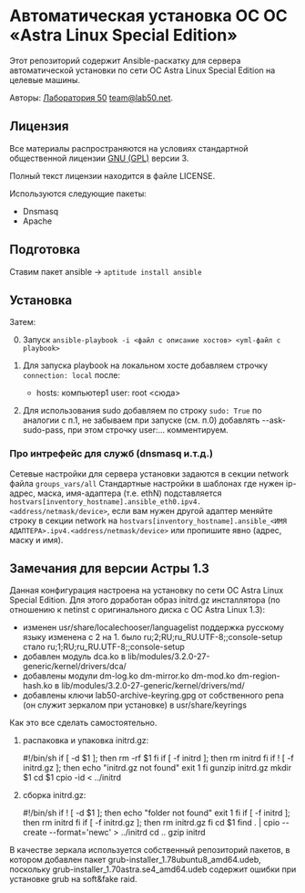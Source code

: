 # Автоматическая установка ОС ОС «Astra Linux Special Edition»

Этот репозиторий содержит Ansible-раскатку для сервера автоматической установки
по сети ОС Astra Linux Special Edition на целевые машины.

Авторы: [Лаборатория 50](http://лаборатория50.рф) team@lab50.net.

## Лицензия

Все материалы распространяются на условиях
стандартной общественной лицензии [GNU (GPL)](http://www.gnu.org/copyleft/gpl.html) версии 3.

Полный текст лицензии находится в файле LICENSE.

Используются следующие пакеты:

 - Dnsmasq
 - Apache

## Подготовка

Ставим пакет ansible -> `aptitude install ansible`

## Установка

Затем:

 0. Запуск `ansible-playbook -i <файл с описание хостов> <yml-файл c playbook>`
 1. Для запуска playbook на локальном хосте добавляем строчку `connection: local` после:

    - hosts: компьютер1
      user: root
      <cюда>

 2. Для использования sudo добавляем по строку `sudo: True`
    по аналогии с п.1, не забываем при запуске (см. п.0) добавлять --ask-sudo-pass,
    при этом строчку user:... комментируем.

### Про интрефейс для служб (dnsmasq и.т.д.)

Сетевые настройки для сервера установки задаются в секции network файла `groups_vars/all`
Стандартные настройки в шаблонах где нужен ip-адрес, маска, имя-адаптера (т.е. ethN)
подставляется `hostvars[inventory_hostname].ansible_eth0.ipv4.<address/netmask/device>`,
если вам нужен другой адаптер меняйте строку в секции network на
`hostvars[inventory_hostname].ansible_<ИМЯ АДАПТЕРА>.ipv4.<address/netmask/device>`
или пропишите явно (адрес, маску и имя).

## Замечания для версии Астры 1.3

Данная конфигурация настроена на установку по сети ОС Astra Linux Special Edition.
Для этого доработан образ initrd.gz инсталлятора (по отношению к netinst
c оригинального диска с ОС Astra Linux 1.3):

 - изменен usr/share/localechooser/languagelist поддержка русскому языку изменена с 2 на 1.
   было ru;2;RU;ru_RU.UTF-8;;console-setup стало ru;1;RU;ru_RU.UTF-8;;console-setup
 - добавлен модуль dca.ko в lib/modules/3.2.0-27-generic/kernel/drivers/dca/
 - добавлены модули dm-log.ko dm-mirror.ko dm-mod.ko dm-region-hash.ko
   в lib/modules/3.2.0-27-generic/kernel/drivers/md/
 - добавлены ключи lab50-archive-keyring.gpg от собственного репа
   (он служит зеркалом при установке) в usr/share/keyrings

Как это все сделать самостоятельно.

 1. распаковка и упаковка initrd.gz:

    #!/bin/sh
    if [ -d $1 ]; then
        rm -rf $1
    fi
    if [ -f initrd ]; then
        rm initrd
    fi
    if ! [ -f initrd.gz ]; then
        echo "initrd.gz not found"
        exit 1
    fi
    gunzip initrd.gz
    mkdir $1
    cd $1
    cpio -id < ../initrd

 2. сборка initrd.gz:

    #!/bin/sh
    if ! [ -d $1 ]; then
        echo "folder not found"
        exit 1
    fi
    if [ -f initrd ]; then
        rm initrd
    fi
    if [ -f initrd.gz ]; then
        rm initrd.gz
    fi
    cd $1
    find . | cpio --create --format='newc' > ../initrd
    cd ..
    gzip initrd

В качестве зеркала используется собственный репозиторий пакетов, в котором добавлен пакет
grub-installer_1.78ubuntu8_amd64.udeb, поскольку grub-installer_1.70astra.se4_amd64.udeb содержит
ошибки при установке grub на soft&fake raid.

